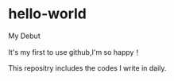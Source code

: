 # hello-world
My Debut

It's my first to use github,I'm so happy！

This repositry includes the codes I write in daily.
